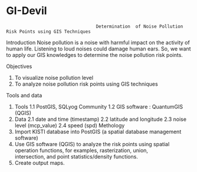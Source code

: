 # GI-Devil
                                      Determination  of Noise Pollution Risk Points using GIS Techniques
                                      
Introduction 
Noise pollution is a noise with harmful impact on the activity of human life. Listening to loud noises could damage human ears. So, we 
want to apply our GIS knowledges to determine the noise pollution risk points.


Objectives
1.  To visualize noise pollution level
2. To analyze noise pollution risk points using GIS techniques

Tools and data
 1. Tools
        1.1 PostGIS, SQLyog Community
        1.2 GIS software : QuantumGIS (QGIS)
 2. Data
        2.1 date and time (timestamp)
        2.2 latitude and longitude
        2.3 noise level (mcp_value)
        2.4 speed (spd)
 Methology
 1. Import KISTI database into PostGIS (a spatial database management software)
 2. Use GIS software (QGIS) to analyze the risk points using spatial operation functions, for examples, rasterization, union,       
 intersection, and point statistics/density functions.
 3. Create output maps.



